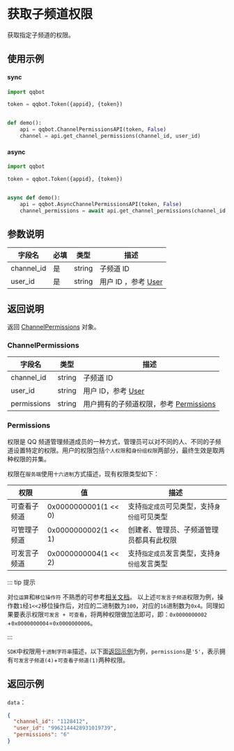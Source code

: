 # 获取子频道权限 

获取指定子频道的权限。

## 使用示例

#### sync

```python
import qqbot

token = qqbot.Token({appid}, {token})


def demo():
    api = qqbot.ChannelPermissionsAPI(token, False)
    channel = api.get_channel_permissions(channel_id, user_id)
```

#### async

```python
import qqbot

token = qqbot.Token({appid}, {token})


async def demo():
    api = qqbot.AsyncChannelPermissionsAPI(token, False)
    channel_permissions = await api.get_channel_permissions(channel_id, user_id)
```

## 参数说明

| 字段名    | 必填 | 类型   | 描述                                      |
| --------- | ---- | ------ | ----------------------------------------- |
| channel_id | 是   | string | 子频道 ID                                 |
| user_id    | 是   | string | 用户 ID ，参考 [User](./../model/user.md) |

## 返回说明

返回 [ChannelPermissions](#channelpermissions) 对象。

### ChannelPermissions

| 字段名      | 类型   | 描述                                                   |
| ----------- | ------ | ------------------------------------------------------ |
| channel_id  | string | 子频道 ID                                              |
| user_id     | string | 用户 ID，参考 [User](./../model/user.md)               |
| permissions | string | 用户拥有的子频道权限，参考 [Permissions](#permissions) |

### Permissions

权限是 QQ 频道管理频道成员的一种方式，管理员可以对不同的人、不同的子频道设置特定的权限。用户的权限包括`个人权限`和`身份组权限`两部分，最终生效是取两种权限的并集。

权限在`服务端`使用`十六进制`方式描述，现有权限类型如下：

| 权限         | 值               | 描述                                         |
| ------------ | -------------------- | -------------------------------------------- |
| 可查看子频道 | 0x0000000001(1 << 0) | 支持`指定成员`可见类型，支持`身份组`可见类型 |
| 可管理子频道 | 0x0000000002(1 << 1) | 创建者、管理员、子频道管理员都具有此权限     |
| 可发言子频道 | 0x0000000004(1 << 2) | 支持`指定成员`发言类型，支持`身份组`发言类型 |

::: tip 提示

对`位运算`和`移位操作符`
不熟悉的可参考[相关文档](https://developer.mozilla.org/zh-CN/docs/Web/JavaScript/Guide/Expressions_and_Operators#%E4%BD%8D%E8%BF%90%E7%AE%97%E7%AC%A6)。
以上述`可发言子频道`权限为例，操作数`1`经`1<<2`移位操作后，对应的二进制数为`100`，对应的`16`进制数为`0x4`。同理如果要表示权限`可发言 + 可查看`，将两种权限做加法即可，即：`0x0000000002`
+`0x0000000004`=`0x0000000006`。

:::

`SDK`中权限用`十进制字符串`描述，以下面[返回示例](#返回示例)为例，`permissions`是`'5'`，表示拥有`可发言子频道(4)`+`可查看子频道(1)`两种权限。

## 返回示例

`data`：

```json
{
  "channel_id": "1128412",
  "user_id": "9962144428931019739",
  "permissions": "6"
}
```

